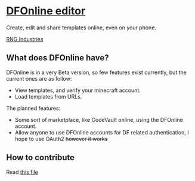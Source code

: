 # [DFOnline editor](https://dfonline.dev "DFOnline 0.0.1")

Create, edit and share templates online, even on your phone.

[RNG Industries](https://discord.gg/NqU6XnyVPA "Discord server")

## What does DFOnline have?

DFOnline is in a very Beta version, so few features exist currently, but the current ones are as follow:
- View templates, and verify your minecraft account.
- Load templates from URLs.

The planned features:

- Some sort of marketplace, like CodeVault online, using the DFOnline account.
- Allow anyone to use DFOnline accounts for DF related authentication, I hope to
  use OAuth2 ~~however it works~~

## How to contribute

Read [this file](CONTRIBUTING.md)
